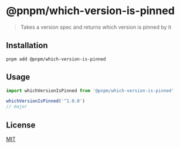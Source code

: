 # @pnpm/which-version-is-pinned

> Takes a version spec and returns which version is pinned by it

## Installation

```
pnpm add @pnpm/which-version-is-pinned
```

## Usage

```ts
import whichVersionIsPinned from '@pnpm/which-version-is-pinned'

whichVersionIsPinned('^1.0.0')
// major
```

## License

[MIT](LICENSE)
